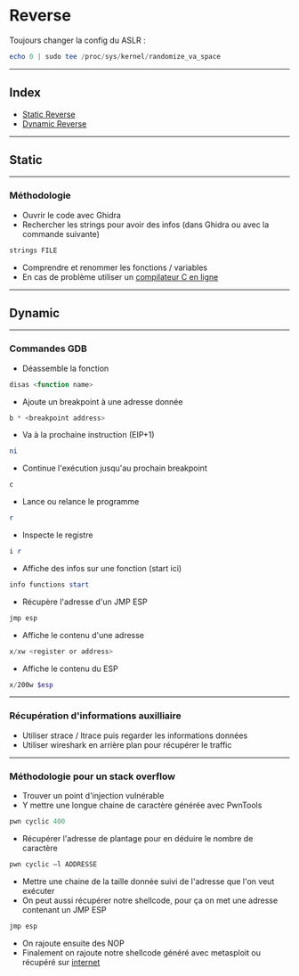 # Reverse

Toujours changer la config du ASLR :
```powershell
echo 0 | sudo tee /proc/sys/kernel/randomize_va_space 
```

-----

## Index

- [Static Reverse](#Static)
- [Dynamic Reverse](#Dynamic)

-----

## Static

-----

### Méthodologie

- Ouvrir le code avec Ghidra
- Rechercher les strings pour avoir des infos (dans Ghidra ou avec la commande suivante)
```powershell
strings FILE
```
- Comprendre et renommer les fonctions / variables
- En cas de problème utiliser un [compilateur C en ligne](https://godbolt.org/)

-----

## Dynamic

-----

### Commandes GDB

- Déassemble la fonction
```powershell
disas <function name>
```
- Ajoute un breakpoint à une adresse donnée
```powershell
b * <breakpoint address>
```
- Va à la prochaine instruction (EIP+1)
```powershell
ni
```
- Continue l'exécution jusqu'au prochain breakpoint
```powershell
c
```
- Lance ou relance le programme
```powershell
r
```
- Inspecte le registre
```powershell
i r
```
- Affiche des infos sur une fonction (start ici)
```powershell
info functions start
```
- Récupère l'adresse d'un JMP ESP
```powershell
jmp esp
```
- Affiche le contenu d'une adresse
```powershell
x/xw <register or address>
```
- Affiche le contenu du ESP
```powershell
x/200w $esp
```

-----

### Récupération d'informations auxilliaire

- Utiliser strace / ltrace puis regarder les informations données
- Utiliser wireshark en arrière plan pour récupérer le traffic

-----

### Méthodologie pour un stack overflow

- Trouver un point d'injection vulnérable
- Y mettre une longue chaine de caractère générée avec PwnTools
```powershell
pwn cyclic 400
```
- Récupérer l'adresse de plantage pour en déduire le nombre de caractère
```powershell
pwn cyclic –l ADDRESSE
```
- Mettre une chaine de la taille donnée suivi de l'adresse que l'on veut exécuter
- On peut aussi récupérer notre shellcode, pour ça on met une adresse contenant un JMP ESP
```powershell
jmp esp
```
- On rajoute ensuite des NOP
- Finalement on rajoute notre shellcode généré avec metasploit ou récupéré sur [internet](http://shell-storm.org/shellcode/)

